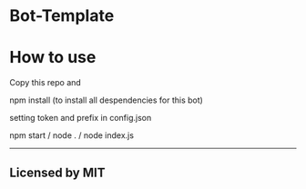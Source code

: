 # Bot-Template

# How to use

Copy this repo and 

npm install (to install all despendencies for this bot)

setting token and prefix in config.json

npm start / node . / node index.js

----------------------------
Licensed by MIT
----------------------------